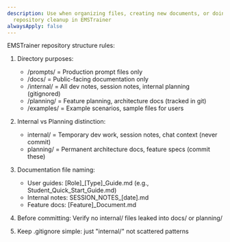 ```yaml
---
description: Use when organizing files, creating new documents, or doing
  repository cleanup in EMSTrainer
alwaysApply: false
---
```


EMSTrainer repository structure rules:

1. Directory purposes:
   - /prompts/ = Production prompt files only
   - /docs/ = Public-facing documentation only
   - /internal/ = All dev notes, session notes, internal planning (gitignored)
   - /planning/ = Feature planning, architecture docs (tracked in git)
   - /examples/ = Example scenarios, sample files for users

2. Internal vs Planning distinction:
   - internal/ = Temporary dev work, session notes, chat context (never commit)
   - planning/ = Permanent architecture docs, feature specs (commit these)

3. Documentation file naming:
   - User guides: [Role]_[Type]_Guide.md (e.g., Student_Quick_Start_Guide.md)
   - Internal notes: SESSION_NOTES_[date].md
   - Feature docs: [Feature]_Document.md

4. Before committing: Verify no internal/ files leaked into docs/ or planning/

5. Keep .gitignore simple: just "internal/" not scattered patterns